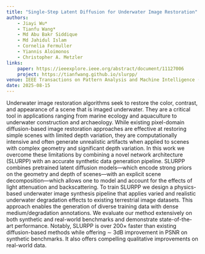 ```yaml
---
title: "Single-Step Latent Diffusion for Underwater Image Restoration"
authors:
    - Jiayi Wu*
    - Tianfu Wang*
    - Md Abu Bakr Siddique
    - Md Jahidul Islam
    - Cornelia Fermuller
    - Yiannis Aloimonos
    - Christopher A. Metzler
links:
    paper: https://ieeexplore.ieee.org/abstract/document/11127006
    project: https://tianfwang.github.io/slurpp/
venue: IEEE Transactions on Pattern Analysis and Machine Intelligence (TPAMI)
date: 2025-08-15
---
```


Underwater image restoration algorithms seek to restore the color, contrast, and appearance of a scene that is imaged underwater. They are a critical tool in applications ranging from marine ecology and aquaculture to underwater construction and archaeology. While existing pixel-domain diffusion-based image restoration approaches are effective at restoring simple scenes with limited depth variation, they are computationally intensive and often generate unrealistic artifacts when applied to scenes with complex geometry and significant depth variation. In this work we overcome these limitations by combining a novel network architecture (SLURPP) with an accurate synthetic data generation pipeline. SLURPP combines pretrained latent diffusion models—which encode strong priors on the geometry and depth of scenes—with an explicit scene decomposition—which allows one to model and account for the effects of light attenuation and backscattering. To train SLURPP we design a physics-based underwater image synthesis pipeline that applies varied and realistic underwater degradation effects to existing terrestrial image datasets. This approach enables the generation of diverse training data with dense medium/degradation annotations. We evaluate our method extensively on both synthetic and real-world benchmarks and demonstrate state-of-the-art performance. Notably, SLURPP is over 200× faster than existing diffusion-based methods while offering ∼ 3dB improvement in PSNR on synthetic benchmarks. It also offers compelling qualitative improvements on real-world data.